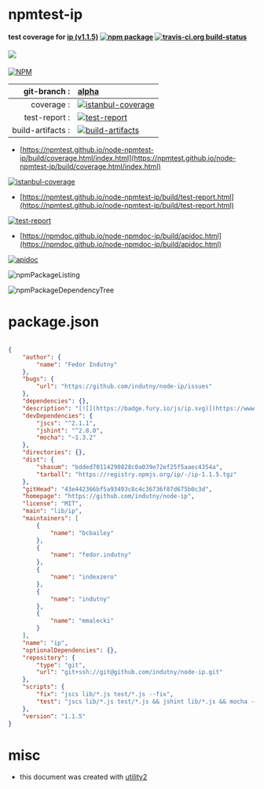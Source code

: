 # npmtest-ip

#### test coverage for  [ip (v1.1.5)](https://github.com/indutny/node-ip)  [![npm package](https://img.shields.io/npm/v/npmtest-ip.svg?style=flat-square)](https://www.npmjs.org/package/npmtest-ip) [![travis-ci.org build-status](https://api.travis-ci.org/npmtest/node-npmtest-ip.svg)](https://travis-ci.org/npmtest/node-npmtest-ip)

#### [![](https://badge.fury.io/js/ip.svg)](https://www.npmjs.com/package/ip)

[![NPM](https://nodei.co/npm/ip.png?downloads=true&downloadRank=true&stars=true)](https://www.npmjs.com/package/ip)

| git-branch : | [alpha](https://github.com/npmtest/node-npmtest-ip/tree/alpha)|
|--:|:--|
| coverage : | [![istanbul-coverage](https://npmtest.github.io/node-npmtest-ip/build/coverage.badge.svg)](https://npmtest.github.io/node-npmtest-ip/build/coverage.html/index.html)|
| test-report : | [![test-report](https://npmtest.github.io/node-npmtest-ip/build/test-report.badge.svg)](https://npmtest.github.io/node-npmtest-ip/build/test-report.html)|
| build-artifacts : | [![build-artifacts](https://npmtest.github.io/node-npmtest-ip/glyphicons_144_folder_open.png)](https://github.com/npmtest/node-npmtest-ip/tree/gh-pages/build)|

- [https://npmtest.github.io/node-npmtest-ip/build/coverage.html/index.html](https://npmtest.github.io/node-npmtest-ip/build/coverage.html/index.html)

[![istanbul-coverage](https://npmtest.github.io/node-npmtest-ip/build/screenCapture.buildCi.browser.%252Ftmp%252Fbuild%252Fcoverage.lib.html.png)](https://npmtest.github.io/node-npmtest-ip/build/coverage.html/index.html)

- [https://npmtest.github.io/node-npmtest-ip/build/test-report.html](https://npmtest.github.io/node-npmtest-ip/build/test-report.html)

[![test-report](https://npmtest.github.io/node-npmtest-ip/build/screenCapture.buildCi.browser.%252Ftmp%252Fbuild%252Ftest-report.html.png)](https://npmtest.github.io/node-npmtest-ip/build/test-report.html)

- [https://npmdoc.github.io/node-npmdoc-ip/build/apidoc.html](https://npmdoc.github.io/node-npmdoc-ip/build/apidoc.html)

[![apidoc](https://npmdoc.github.io/node-npmdoc-ip/build/screenCapture.buildCi.browser.%252Ftmp%252Fbuild%252Fapidoc.html.png)](https://npmdoc.github.io/node-npmdoc-ip/build/apidoc.html)

![npmPackageListing](https://npmtest.github.io/node-npmtest-ip/build/screenCapture.npmPackageListing.svg)

![npmPackageDependencyTree](https://npmtest.github.io/node-npmtest-ip/build/screenCapture.npmPackageDependencyTree.svg)



# package.json

```json

{
    "author": {
        "name": "Fedor Indutny"
    },
    "bugs": {
        "url": "https://github.com/indutny/node-ip/issues"
    },
    "dependencies": {},
    "description": "[![](https://badge.fury.io/js/ip.svg)](https://www.npmjs.com/package/ip)",
    "devDependencies": {
        "jscs": "^2.1.1",
        "jshint": "^2.8.0",
        "mocha": "~1.3.2"
    },
    "directories": {},
    "dist": {
        "shasum": "bdded70114290828c0a039e72ef25f5aaec4354a",
        "tarball": "https://registry.npmjs.org/ip/-/ip-1.1.5.tgz"
    },
    "gitHead": "43e442366bf5a93493c8c4c36736f87d675b0c3d",
    "homepage": "https://github.com/indutny/node-ip",
    "license": "MIT",
    "main": "lib/ip",
    "maintainers": [
        {
            "name": "bcbailey"
        },
        {
            "name": "fedor.indutny"
        },
        {
            "name": "indexzero"
        },
        {
            "name": "indutny"
        },
        {
            "name": "mmalecki"
        }
    ],
    "name": "ip",
    "optionalDependencies": {},
    "repository": {
        "type": "git",
        "url": "git+ssh://git@github.com/indutny/node-ip.git"
    },
    "scripts": {
        "fix": "jscs lib/*.js test/*.js --fix",
        "test": "jscs lib/*.js test/*.js && jshint lib/*.js && mocha --reporter spec test/*-test.js"
    },
    "version": "1.1.5"
}
```



# misc
- this document was created with [utility2](https://github.com/kaizhu256/node-utility2)
